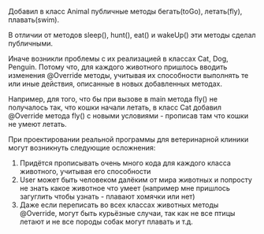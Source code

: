 Добавил в класс Animal публичные методы бегать(toGo), летать(fly), плавать(swim).

В отличии от методов sleep(), hunt(), eat() и wakeUp() эти методы сделал публичными.

Иначе возникли проблемы с их реализацией в классах Cat, Dog, Penguin. Потому что, для каждого животного пришлось вводить изменения @Override методы, учитывая их способности выполнять те или иные действия, описанные в новых добавленных методах.

Например, для того, что бы при вызове в main метода fly() не получалось так, что кошки начали летать, в класс Cat добавил @Override метода fly() с новыми условиями - прописав там что кошки не умеют летать.

При проектировании реальной программы для ветеринарной клиники могут возникнуть следующие осложнения:
1. Придётся прописывать очень много кода для каждого класса животного, учитывая его способности
2. User может быть человеком далёким от мира животных и попросту не знать какое животное что умеет (например мне пришлось загуглить чтобы узнать - плавают хомячки или нет)
3. Даже если переписать во всех классах животных методы @Override, могут быть курьёзные случаи, так как не все птицы летают и не все породы собак могут плавать и т.д.
